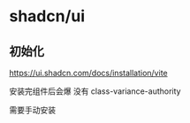 # shadcn/ui

## 初始化

https://ui.shadcn.com/docs/installation/vite

安装完组件后会爆 没有 class-variance-authority

需要手动安装

